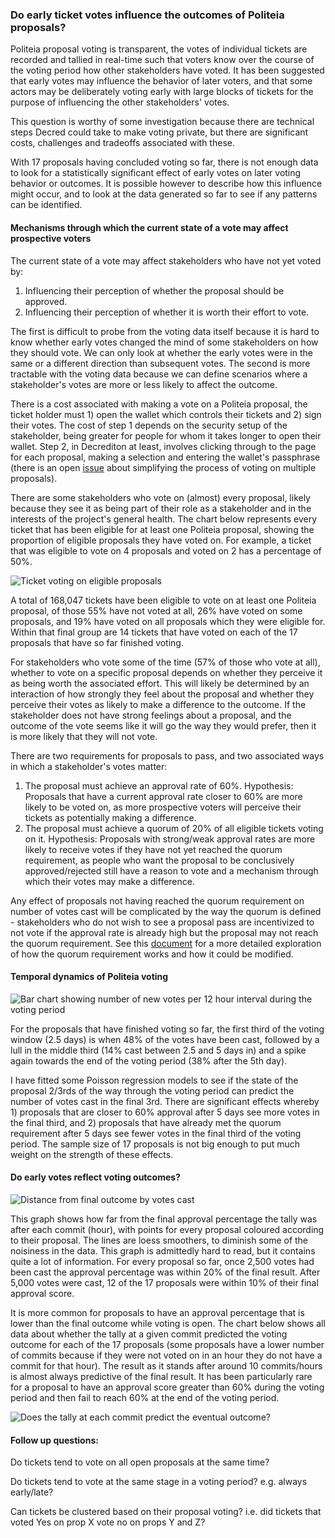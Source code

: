 ###  Do early ticket votes influence the outcomes of Politeia proposals?

Politeia proposal voting is transparent, the votes of individual tickets are recorded and tallied in real-time such that voters know over the course of the voting period how other stakeholders have voted. It has been suggested that early votes may influence the behavior of later voters, and that some actors may be deliberately voting early with large blocks of tickets for the purpose of influencing the other stakeholders' votes.

This question is worthy of some investigation because there are technical steps Decred could take to make voting private, but there are significant costs, challenges and tradeoffs associated with these.  

With 17 proposals having concluded voting so far, there is not enough data to look for a statistically significant effect of early votes on later voting behavior or outcomes. It is possible however to describe how this influence might occur, and to look at the data generated so far to see if any patterns can be identified.

#### Mechanisms through which the current state of a vote may affect prospective voters

The current state of a vote may affect stakeholders who have not yet voted by:

1. Influencing their perception of whether the proposal should be approved.
2. Influencing their perception of whether it is worth their effort to vote.

The first is difficult to probe from the voting data itself because it is hard to know whether early votes changed the mind of some stakeholders on how they should vote. We can only look at whether the early votes were in the same or a different direction than subsequent votes. The second is more tractable with the voting data because we can define scenarios where a stakeholder's votes are more or less likely to affect the outcome.

There is a cost associated with making a vote on a Politeia proposal, the ticket holder must 1) open the wallet which controls their tickets and 2) sign their votes. The cost of step 1 depends on the security setup of the stakeholder, being greater for people for whom it takes longer to open their wallet. Step 2, in Decrediton at least, involves clicking through to the page for each proposal, making a selection and entering the wallet's passphrase (there is an open [issue](https://github.com/decred/decrediton/issues/1751) about simplifying the process of voting on multiple proposals).

There are some stakeholders who vote on (almost) every proposal, likely because they see it as being part of their role as a stakeholder and in the interests of the project's general health. The chart below represents every ticket that has been eligible for at least one Politeia proposal, showing the proportion of eligible proposals they have voted on. For example, a ticket that was eligible to vote on 4 proposals and voted on 2 has a percentage of 50%.

![Ticket voting on eligible proposals](img/ticket-voting-on-eligible-proposals.png "Ticket voting on eligible proposals")

A total of 168,047 tickets have been eligible to vote on at least one Politeia proposal, of those 55% have not voted at all, 26% have voted on some proposals, and 19% have voted on all proposals which they were eligible for. Within that final group are 14 tickets that have voted on each of the 17 proposals that have so far finished voting.

For stakeholders who vote some of the time (57% of those who vote at all), whether to vote on a specific proposal depends on whether they perceive it as being worth the associated effort. This will likely be determined by an interaction of how strongly they feel about the proposal and whether they perceive their votes as likely to make a difference to the outcome. If the stakeholder does not have strong feelings about a proposal, and the outcome of the vote seems like it will go the way they would prefer, then it is more likely that they will not vote.

There are two requirements for proposals to pass, and two associated ways in which a stakeholder's votes matter:

1. The proposal must achieve an approval rate of 60%. Hypothesis: Proposals that have a current approval rate closer to 60% are more likely to be voted on, as more prospective voters will perceive their tickets as potentially making a difference.
2. The proposal must achieve a quorum of 20% of all eligible tickets voting on it. Hypothesis: Proposals with strong/weak approval rates are more likely to receive votes if they have not yet reached the quorum requirement, as people who want the proposal to be conclusively approved/rejected still have a reason to vote and a mechanism through which their votes may make a difference. 

Any effect of proposals not having reached the quorum requirement on number of votes cast will be complicated by the way the quorum is defined - stakeholders who do not wish to see a proposal pass are incentivized to not vote if the approval rate is already high but the proposal may not reach the quorum requirement. See this [document](https://github.com/RichardRed0x/pi-research/blob/master/analysis/voting/quorum-change-examples.md) for a more detailed exploration of how the quorum requirement works and how it could be modified.

#### Temporal dynamics of Politeia voting

![Bar chart showing number of new votes per 12 hour interval during the voting period](img/timing-of-proposal-ticket-votes.png "Bar chart showing number of new votes per 12 hour interval during the voting period")

For the proposals that have finished voting so far, the first third of the voting window (2.5 days) is when 48% of the votes have been cast, followed by a lull in the middle third (14% cast between 2.5 and 5 days in) and a spike again towards the end of the voting period (38% after the 5th day).

I have fitted some Poisson regression models to see if the state of the proposal 2/3rds of the way through the voting period can predict the number of votes cast in the final 3rd. There are significant effects whereby 1) proposals that are closer to 60% approval after 5 days see more votes in the final third, and 2) proposals that have already met the quorum requirement after 5 days see fewer votes in the final third of the voting period. The sample size of 17 proposals is not big enough to put much weight on the strength of these effects.

#### Do early votes reflect voting outcomes?

![Distance from final outcome by votes cast](img/distance-from-final-outcome-by-votes-cast.png "Distance from final outcome by votes cast")

This graph shows how far from the final approval percentage the tally was after each commit (hour), with points for every proposal coloured according to their proposal. The lines are loess smoothers, to diminish some of the noisiness in the data. This graph is admittedly hard to read, but it contains quite a lot of information. For every proposal so far, once 2,500 votes had been cast the approval percentage was within 20% of the final result. After 5,000 votes were cast, 12 of the 17 proposals were within 10% of their final approval score. 

It is more common for proposals to have an approval percentage that is lower than the final outcome while voting is open. The chart below shows all data about whether the tally at a given commit predicted the voting outcome for each of the 17 proposals (some proposals have a lower number of commits because if they were not voted on in an hour they do not have a commit for that hour). The result as it stands after around 10 commits/hours is almost always predictive of the final result. It has been particularly rare for a proposal to have an approval score greater than 60% during the voting period and then fail to reach 60% at the end of the voting period.

![Does the tally at each commit predict the eventual outcome?](img/tally-at-commit-x-predicts-result.png "Does the tally at each commit predict the eventual outcome?")



#### Follow up questions:

Do tickets tend to vote on all open proposals at the same time?

Do tickets tend to vote at the same stage in a voting period? e.g. always early/late?

Can tickets be clustered based on their proposal voting? i.e. did tickets that voted Yes on prop X vote no on props Y and Z?





















 